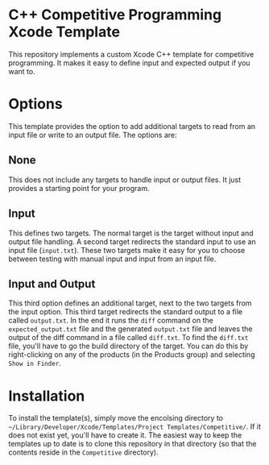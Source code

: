 # C++ Competitive Programming Xcode Template
This repository implements a custom Xcode C++ template for competitive programming. It makes it easy to define input and expected output if you want to.

# Options
This template provides the option to add additional targets to read from an input file or write to an output file. The options are:

## None
This does not include any targets to handle input or output files. It just provides a starting point for your program.

## Input
This defines two targets. The normal target is the target without input and output file handling. A second target redirects the standard input to use an input file (`input.txt`). These two targets make it easy for you to choose between testing with manual input and input from an input file.

## Input and Output
This third option defines an additional target, next to the two targets from the input option. This third target redirects the standard output to a file called `output.txt`. In the end it runs the `diff` command on the `expected_output.txt` file and the generated `output.txt` file and leaves the output of the diff command in a file called `diff.txt`. To find the `diff.txt` file, you'll have to go the build directory of the target. You can do this by right-clicking on any of the products (in the Products group) and selecting `Show in Finder`.

# Installation
To install the template(s), simply move the encolsing directory to `~/Library/Developer/Xcode/Templates/Project Templates/Competitive/`. If it does not exist yet, you'll have to create it. The easiest way to keep the templates up to date is to clone this repository in that directory (so that the contents reside in the `Competitive` directory).
